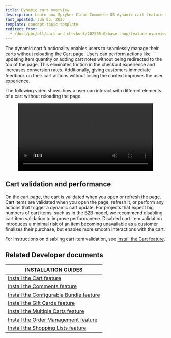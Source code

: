 ```yaml
---
title: Dynamic cart overview
description: Learn how Spryker Cloud Commerce OS dynamic cart feature improves user experience with seamless cart management and a frictionless checkout process.
last_updated: Jun 05, 2025
template: concept-topic-template
redirect_from:
  - /docs/pbc/all/cart-and-checkout/202505.0/base-shop/feature-overviews/cart-feature-overview/dynamic-cart-overview.html
---
```


The dynamic cart functionality enables users to seamlessly manage their carts without reloading the Cart page. Users can perform actions like updating item quantity or adding cart notes without being redirected to the top of the page. This eliminates friction in the checkout experience and increases conversion rates. Additionally, giving customers immediate feedback on their cart actions without losing the context improves the user experience.

The following video shows how a user can interact with different elements of a cart without reloading the page.

<figure class="video_container">
    <video width="100%" height="auto" controls>
    <source src="https://spryker.s3.eu-central-1.amazonaws.com/docs/About/Releases/release-notes-202410.0.md/dynamic-cart-video.mp4" type="video/mp4">
  </video>
</figure>

## Cart validation and performance

On the cart page, the cart is validated when you open or refresh the page. Cart items are validated when you open the page, refresh it, or perform any actions that trigger a dynamic cart update. For projects that expect big numbers of cart items, such as in the B2B model, we recommend disabling cart item validation to improve performanece. Disabled cart item validation introduces a minimal risk of an item becoming unavailable as a customer finalizes their purchase, but enables more smooth interactions with the cart.

For instructions on disabling cart item validation, see [Install the Cart feature](/docs/pbc/all/cart-and-checkout/{{site.version}}/base-shop/install-and-upgrade/install-features/install-the-cart-feature.html).

## Related Developer documents

| INSTALLATION GUIDES |
|---------|
| [Install the Cart feature](/docs/pbc/all/cart-and-checkout/{{site.version}}/base-shop/install-and-upgrade/install-features/install-the-cart-feature.html) |
| [Install the Comments feature](/docs/pbc/all/cart-and-checkout/{{site.version}}/base-shop/install-and-upgrade/install-features/install-the-comments-feature.html) |
| [Install the Configurable Bundle feature](/docs/pbc/all/product-information-management/{{site.version}}/base-shop/install-and-upgrade/install-features/install-the-configurable-bundle-feature.html) |
| [Install the Gift Cards feature](/docs/pbc/all/gift-cards/{{site.version}}/install-and-upgrade/install-the-gift-cards-feature.html) |
| [Install the Multiple Carts feature](/docs/pbc/all/cart-and-checkout/{{site.version}}/base-shop/install-and-upgrade/install-features/install-the-multiple-carts-feature.html) |
| [Install the Order Management feature](/docs/pbc/all/order-management-system/{{site.version}}/base-shop/install-and-upgrade/install-features/install-the-order-management-feature.html) |
| [Install the Shopping Lists feature](/docs/pbc/all/shopping-list-and-wishlist/{{site.version}}/base-shop/install-and-upgrade/install-features/install-the-shopping-lists-feature.html) |











